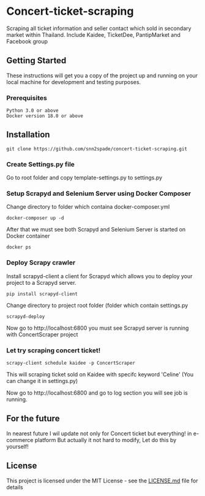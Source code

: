 # Concert-ticket-scraping

Scraping all ticket information and seller contact which sold in secondary market within Thailand. Include Kaidee, TicketDee, PantipMarket and Facebook group

## Getting Started

These instructions will get you a copy of the project up and running on your local machine for development and testing purposes.

### Prerequisites


```
Python 3.0 or above
Docker version 18.0 or above
```

## Installation

```
git clone https://github.com/snn2spade/concert-ticket-scraping.git
```

### Create Settings.py file

Go to root folder and copy template-settings.py to settings.py

### Setup Scrapyd and Selenium Server using Docker Composer

Change directory to folder which containa docker-composer.yml

```
docker-composer up -d
```

After that we must see both Scrapyd and Selenium Server is started on Docker container

```
docker ps
```

### Deploy Scrapy crawler

Install scrapyd-client a client for Scrapyd which allows you to deploy your project to a Scrapyd server.

```
pip install scrapyd-client
```
Change directory to project root folder (folder which contain settings.py

```
scrapyd-deploy
```

Now go to http://localhost:6800 you must see Scrapyd server is running with ConcertScraper project

### Let try scraping concert ticket!

``` 
scrapy-client schedule kaidee -p ConcertScraper
```

This will scraping ticket sold on Kaidee with specifc keyword 'Celine' (You can change it in settings.py)

Now go to http://localhost:6800 and go to log section you will see job is running.

## For the future

In nearest future I wil update not only for Concert ticket but everything! in e-commerce platform
But actually it not hard to modify, Let do this by yourself!


## License

This project is licensed under the MIT License - see the [LICENSE.md](LICENSE.md) file for details
